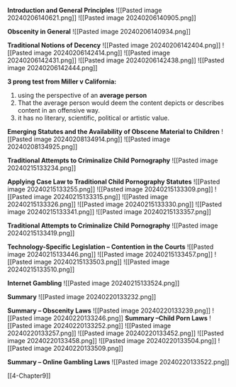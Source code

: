 **Introduction and General Principles**
![[Pasted image 20240206140621.png]]
![[Pasted image 20240206140905.png]]

**Obscenity in General**
![[Pasted image 20240206140934.png]]

**Traditional Notions of Decency**
![[Pasted image 20240206142404.png]]
![[Pasted image 20240206142414.png]]
![[Pasted image 20240206142431.png]]
![[Pasted image 20240206142438.png]]
![[Pasted image 20240206142444.png]]

**3 prong test from Miller v California:**  
1. using the perspective of an **average person** 
2. That the average person would deem the content depicts or describes content in an offensive way. 
3. it has no literary, scientific, political or artistic value. 

**Emerging Statutes and the Availability of Obscene Material to Children**
![[Pasted image 20240208134914.png]]
![[Pasted image 20240208134925.png]]

**Traditional Attempts to Criminalize Child Pornography**
![[Pasted image 20240215133234.png]]

**Applying Case Law to Traditional Child Pornography Statutes**
![[Pasted image 20240215133255.png]]
![[Pasted image 20240215133309.png]]
![[Pasted image 20240215133315.png]]
![[Pasted image 20240215133326.png]]
![[Pasted image 20240215133330.png]]
![[Pasted image 20240215133341.png]]
![[Pasted image 20240215133357.png]]

**Traditional Attempts to Criminalize Child Pornography**
![[Pasted image 20240215133419.png]]

**Technology-Specific Legislation – Contention in the Courts**
![[Pasted image 20240215133446.png]]
![[Pasted image 20240215133457.png]]
![[Pasted image 20240215133503.png]]
![[Pasted image 20240215133510.png]]

**Internet Gambling**
![[Pasted image 20240215133524.png]]

**Summary**
![[Pasted image 20240220133232.png]]

**Summary – Obscenity Laws**
![[Pasted image 20240220133239.png]]
![[Pasted image 20240220133246.png]]
**Summary –Child Porn Laws**
![[Pasted image 20240220133252.png]]
![[Pasted image 20240220133257.png]]
![[Pasted image 20240220133452.png]]
![[Pasted image 20240220133458.png]]
![[Pasted image 20240220133504.png]]
![[Pasted image 20240220133509.png]]

**Summary – Online Gambling Laws**
![[Pasted image 20240220133522.png]]

[[4-Chapter9]]
